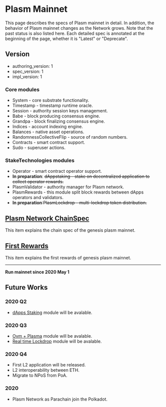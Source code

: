 # Plasm Mainnet

 This page describes the specs of Plasm mainnet in detail. In addition, the behavior of Plasm mainnet changes as the Network grows. Note that the past status is also listed here. Each detailed spec is annotated at the beginning of the page, whether it is "Latest" or "Deprecate".

## Version

- authoring_version: 1
- spec_version: 1
- impl_version: 1

### Core modules

- System - core substrate functionality.
- Timestamp - timestamp runtime oracle.
- Session - authority session keys management.
- Babe - block producing consensus engine.
- Grandpa - block finalizing consensus engine.
- Indices - account indexing engine.
- Balances - native asset operations.
- RandomnessCollectiveFlip - source of random numbers.
- Contracts - smart contract support.
- Sudo - superuser actions.

### StakeTechnologies modules

- Operator - smart contract operator support.
- **In preparation**: ~~dAppstaking - stake on decentralized application to collect operator rewards.~~
- PlasmValidator - authority manager for Plasm network.
- PlasmRewards - this module split block rewards between dApps operators and validators.
- **In preparation**:~~PlasmLockdrop - multi-lockdrop token distribution.~~


## [Plasm Network ChainSpec](./ChainSpec.md)
This item explains the chain spec of the genesis plasm mainnet.

## [First Rewards](./FirstRewards.md)
This item explains the first rewards of genesis plasm mainnet.


---


**Run mainnet since 2020 May 1**


## Future Works

### 2020 Q2
- [dApps Staking](../PlasmNetwork/dAppsRewards.md) module will be avalable.

### 2020 Q3
- [Ovm + Plasma](../TechnicalChapter/OVM.md) module will be avalable.
- [Real time Lockdrop](../PlasmNetwork/RealtimeLockdrop.md) module will be avalable.

### 2020 Q4
- First L2 application will be released.
- L2 interoperability between ETH.
- Migrate to NPoS from PoA.

### 2020
- Plasm Network as Parachain join the Polkadot.